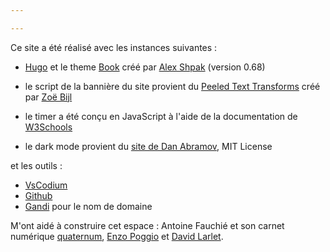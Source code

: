 ```yaml
---

---
```




Ce site a été réalisé avec les instances suivantes : 

- [Hugo](https://gohugo.io/) et le theme [Book](https://themes.gohugo.io/hugo-book/) créé par [Alex Shpak](https://github.com/alex-shpak/) (version 0.68)

- le script de la bannière du site provient du [Peeled Text Transforms](https://codepen.io/Moiety/pen/OPPKMr) créé par [Zoë Bijl](https://codepen.io/Moiety)

- le timer a été conçu en JavaScript à l'aide de la documentation de [W3Schools](https://www.w3schools.com/js/default.asp)

- le dark mode provient du [site de Dan Abramov](https://github.com/gaearon/overreacted.io/blob/master/src/components/Toggle.css), MIT License

et les outils : 

- [VsCodium](https://vscodium.com/) 
- [Github](https://github.com/) 
- [Gandi](https://www.gandi.net/en-CA) pour le nom de domaine

M'ont aidé à construire cet espace : Antoine Fauchié et son carnet numérique [quaternum](https://www.quaternum.net/), [Enzo Poggio](https://github.com/EPgg92) et [David Larlet](https://larlet.fr/david/).

